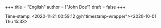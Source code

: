 +++
title = "English"
author = ["John Doe"]
draft = false
+++

Time-stamp: <2020-11-21 00:59:12 gyh"timestamp-wrapper"><span class="timestamp">&lt;2020-10-01 Thu 15:33&gt;</span></span>
